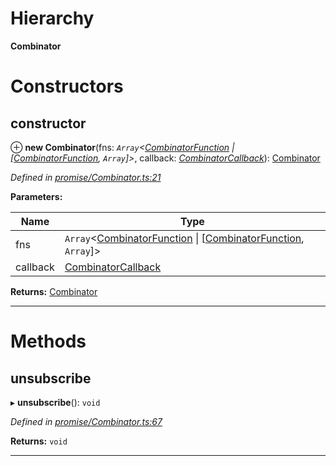 

# Hierarchy

**Combinator**

# Constructors

<a id="constructor"></a>

##  constructor

⊕ **new Combinator**(fns: *`Array`<[CombinatorFunction](../modules/_promise_combinator_.md#combinatorfunction) \| [[CombinatorFunction](../modules/_promise_combinator_.md#combinatorfunction), `Array`]>*, callback: *[CombinatorCallback](../modules/_promise_combinator_.md#combinatorcallback)*): [Combinator](_promise_combinator_.combinator.md)

*Defined in [promise/Combinator.ts:21](https://github.com/polkadot-js/api/blob/8e6c5f6/packages/api/src/promise/Combinator.ts#L21)*

**Parameters:**

| Name | Type |
| ------ | ------ |
| fns | `Array`<[CombinatorFunction](../modules/_promise_combinator_.md#combinatorfunction) \| [[CombinatorFunction](../modules/_promise_combinator_.md#combinatorfunction), `Array`]> |
| callback | [CombinatorCallback](../modules/_promise_combinator_.md#combinatorcallback) |

**Returns:** [Combinator](_promise_combinator_.combinator.md)

___

# Methods

<a id="unsubscribe"></a>

##  unsubscribe

▸ **unsubscribe**(): `void`

*Defined in [promise/Combinator.ts:67](https://github.com/polkadot-js/api/blob/8e6c5f6/packages/api/src/promise/Combinator.ts#L67)*

**Returns:** `void`

___

